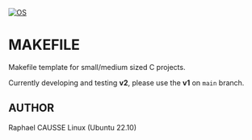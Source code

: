 [![OS](https://img.shields.io/badge/os-linux-blue.svg)](https://shields.io/)

# MAKEFILE

Makefile template for small/medium sized C projects.

Currently developing and testing **v2**, please use the **v1** on `main` branch.


## AUTHOR

Raphael CAUSSE
Linux (Ubuntu 22.10)